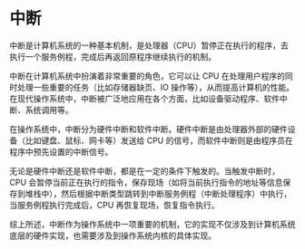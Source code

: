 # 中断

中断是计算机系统的一种基本机制，是处理器（CPU）暂停正在执行的程序，去执行一个服务例程，完成后再返回原程序继续执行的机制。

中断在计算机系统中扮演着非常重要的角色，它可以让 CPU 在处理用户程序的同时处理一些重要的任务（比如存储器缺页、IO 操作等），从而提高计算机的性能。在现代操作系统中，中断被广泛地应用在各个方面，比如设备驱动程序、软件中断、系统调用等。

在操作系统中，中断分为硬件中断和软件中断。硬件中断是由处理器外部的硬件设备（比如键盘、鼠标、网卡等）发送给 CPU 的信号，而软件中断则是由程序员在程序中预先设置的中断信号。

无论是硬件中断还是软件中断，都是在一定的条件下触发的。当触发中断时，CPU 会暂停当前正在执行的指令，保存现场（如将当前执行指令的地址等信息保存到堆栈中），然后根据中断类型跳转到中断服务例程（中断处理程序）中执行，当服务例程执行完成后，CPU 再恢复现场，恢复指令执行。

综上所述，中断作为操作系统中一项重要的机制，它的实现不仅涉及到计算机系统底层的硬件实现，也需要涉及到操作系统内核的具体实现。